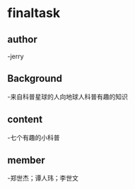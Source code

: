 # finaltask

## author
  -jerry
## Background
  -来自科普星球的人向地球人科普有趣的知识
## content
  -七个有趣的小科普
## member
  -郑世杰；谭人玮；李世文

 
 
